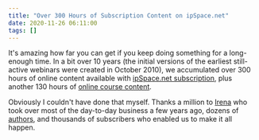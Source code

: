 ```yaml
---
title: "Over 300 Hours of Subscription Content on ipSpace.net"
date: 2020-11-26 06:11:00
tags: []
---
```

It's amazing how far you can get if you keep doing something for a long-enough time. In a bit over 10 years (the initial versions of the earliest still-active webinars were created in October 2010), we accumulated over 300 hours of online content available with [ipSpace.net subscription](https://www.ipspace.net/Subscription/), plus another 130 hours of [online course content](https://www.ipspace.net/Courses).

Obviously I couldn't have done that myself. Thanks a million to [Irena](https://www.ipspace.net/Team:Irena_Marcetic) who took over most of the day-to-day business a few years ago, dozens of [authors](https://www.ipspace.net/Authors), and thousands of subscribers who enabled us to make it all happen.